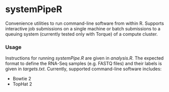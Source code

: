 systemPipeR
===

Convenience utilities to run command-line software from within R. Supports
interactive job submissions on a single machine or batch submissions to a
queuing system (currently tested only with Torque) of a compute cluster.

### Usage
Instructions for running _systemPipe.R_ are given in _analysis.R_. The expected
format to define the RNA-Seq samples (e.g. FASTQ files) and their labels
is given in _targets.txt_. Currently, supported command-line software includes:

 - Bowtie 2
 - TopHat 2 
 
